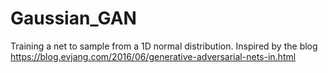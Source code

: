 # Gaussian_GAN
Training a net to sample from a 1D normal distribution. Inspired by the blog https://blog.evjang.com/2016/06/generative-adversarial-nets-in.html
